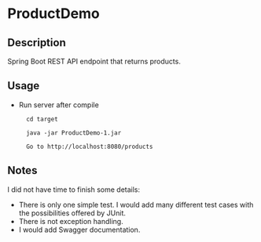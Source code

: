 # ProductDemo

## Description
Spring Boot REST API endpoint that returns products.

## Usage
- Run server after compile

        cd target
        
        java -jar ProductDemo-1.jar
		
		Go to http://localhost:8080/products
		
## Notes
I did not have time to finish some details:
- There is only one simple test. I would add many different test cases with the possibilities offered by JUnit.
- There is not exception handling.
- I would add Swagger documentation.

